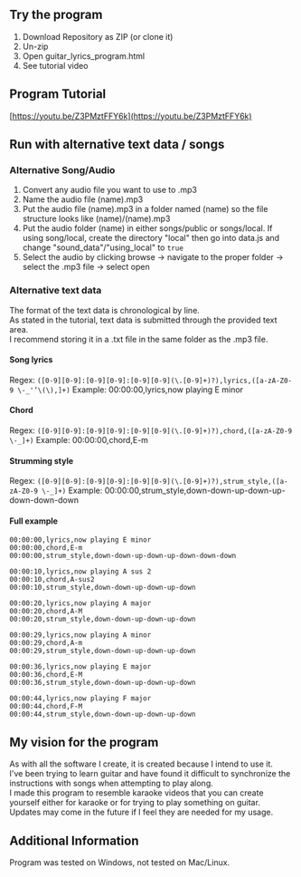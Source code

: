 ## Try the program
1. Download Repository as ZIP (or clone it)
2. Un-zip
3. Open guitar_lyrics_program.html
4. See tutorial video

## Program Tutorial
[https://youtu.be/Z3PMztFFY6k](https://youtu.be/Z3PMztFFY6k)

## Run with alternative text data / songs

### Alternative Song/Audio
1. Convert any audio file you want to use to .mp3
2. Name the audio file (name).mp3
3. Put the audio file (name).mp3 in a folder named (name) so the file structure looks like (name)/(name).mp3
4. Put the audio folder (name) in either songs/public or songs/local. If using song/local, create the directory "local" then go into data.js and change "sound_data"/"using_local" to `true`
5. Select the audio by clicking browse -> navigate to the proper folder -> select the .mp3 file -> select open

### Alternative text data
The format of the text data is chronological by line. \
As stated in the tutorial, text data is submitted through the provided text area. \
I recommend storing it in a .txt file in the same folder as the .mp3 file.
#### Song lyrics
Regex: `([0-9][0-9]:[0-9][0-9]:[0-9][0-9](\.[0-9]+)?),lyrics,([a-zA-Z0-9 \-_'’\(\),]+)`
Example: 00:00:00,lyrics,now playing E minor

#### Chord
Regex: `([0-9][0-9]:[0-9][0-9]:[0-9][0-9](\.[0-9]+)?),chord,([a-zA-Z0-9 \-_]+)`
Example: 00:00:00,chord,E-m

#### Strumming style
Regex: `([0-9][0-9]:[0-9][0-9]:[0-9][0-9](\.[0-9]+)?),strum_style,([a-zA-Z0-9 \-_]+)`
Example: 00:00:00,strum_style,down-down-up-down-up-down-down-down

#### Full example
```
00:00:00,lyrics,now playing E minor
00:00:00,chord,E-m
00:00:00,strum_style,down-down-up-down-up-down-down-down

00:00:10,lyrics,now playing A sus 2
00:00:10,chord,A-sus2
00:00:10,strum_style,down-down-up-down-up-down

00:00:20,lyrics,now playing A major
00:00:20,chord,A-M
00:00:20,strum_style,down-down-up-down-up-down

00:00:29,lyrics,now playing A minor
00:00:29,chord,A-m
00:00:29,strum_style,down-down-up-down-up-down

00:00:36,lyrics,now playing E major
00:00:36,chord,E-M
00:00:36,strum_style,down-down-up-down-up-down

00:00:44,lyrics,now playing F major
00:00:44,chord,F-M
00:00:44,strum_style,down-down-up-down-up-down
```
## My vision for the program
As with all the software I create, it is created because I intend to use it. \
I've been trying to learn guitar and have found it difficult to synchronize the instructions with songs when attempting to play along. \
I made this program to resemble karaoke videos that you can create yourself either for karaoke or for trying to play something on guitar. \
Updates may come in the future if I feel they are needed for my usage.
## Additional Information
Program was tested on Windows, not tested on Mac/Linux.
